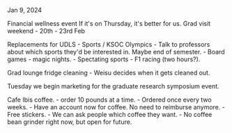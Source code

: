 Jan 9, 2024

Financial wellness event
If it's on Thursday, it's better for us.
Grad visit weekend - 20th - 23rd Feb

Replacements for UDLS
    - Sports / KSOC Olympics - Talk to professors about which sports they'd be interested in. Maybe end of semester.
    - Board games - magic nights.
    - Spectating sports - F1 racing (two hours?).

Grad lounge fridge cleaning
    - Weisu decides when it gets cleaned out.

Tuesday we begin marketing for the graduate research symposium event.

Cafe Ibis coffee.
    - order 10 pounds at a time.
    - Ordered once every two weeks.
    - Have an account now for coffee. No need to reimburse anymore.
    - Free stickers.
    - We can ask people which coffee they want.
    - No coffee bean grinder right now, but open for future.
